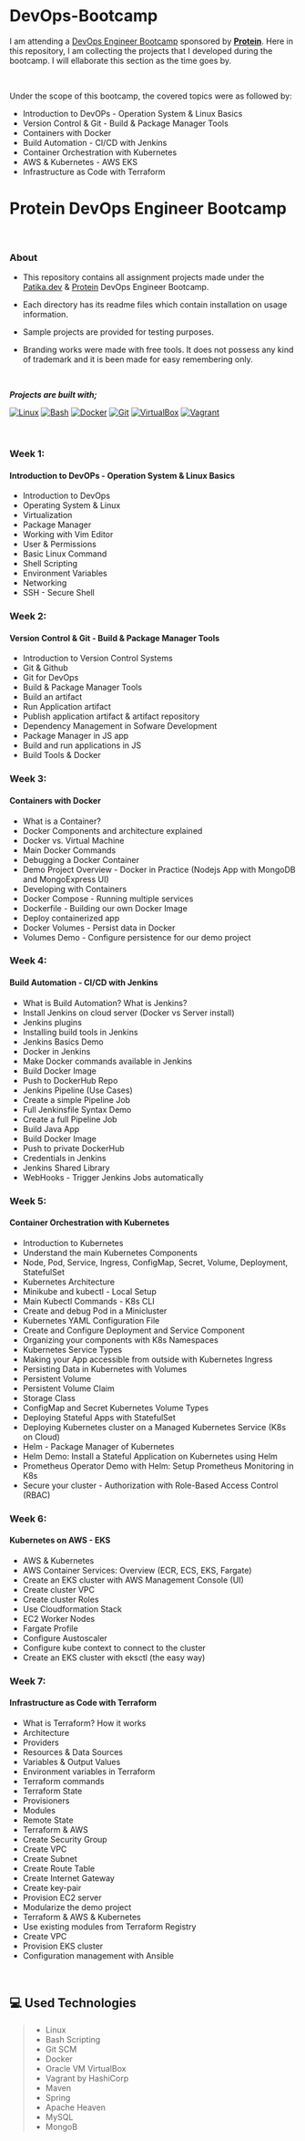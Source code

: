 # DevOps-Bootcamp

I am attending a [DevOps Engineer Bootcamp](https://www.patika.dev/bootcamp/protein-devops-engineer-bootcamp) sponsored by [**Protein**](https://protein.tech). 
Here in this repository, I am collecting the projects that I developed during the bootcamp. 
I will ellaborate this section as the time goes by.


&nbsp;

Under the scope of this bootcamp, the covered topics were as followed by:
- Introduction to DevOPs - Operation System & Linux Basics
- Version Control & Git - Build & Package Manager Tools
- Containers with Docker
- Build Automation - CI/CD with Jenkins
- Container Orchestration with Kubernetes
- AWS & Kubernetes - AWS EKS
- Infrastructure as Code with Terraform




# Protein DevOps Engineer Bootcamp

&nbsp;



### About

- This repository contains all assignment projects made under the [Patika.dev][@patika] & [Protein][@protein] DevOps Engineer Bootcamp.

- Each directory has its readme files which contain installation on usage information.

- Sample projects are provided for testing purposes.

- Branding works were made with free tools. It does not possess any kind of trademark and it is been made for easy remembering only.

&nbsp;


**_Projects are built with;_**

[![Linux][#linux]][@linux] [![Bash][#bash]][@bash] [![Docker][#docker]][@docker] [![Git][#git]][@git] [![VirtualBox][#virtualbox]][@virtualbox] [![Vagrant][#vagrant]][@vagrant]

&nbsp;


### Week 1:
#### Introduction to DevOPs - Operation System & Linux Basics
- Introduction to DevOps
- Operating System & Linux 
- Virtualization
- Package Manager
- Working with Vim Editor
- User & Permissions
- Basic Linux Command
- Shell Scripting
- Environment Variables
- Networking 
- SSH - Secure Shell

### Week 2:
 
#### Version Control & Git - Build & Package Manager Tools
- Introduction to Version Control Systems
- Git & Github
- Git for DevOps
- Build & Package Manager Tools
- Build an artifact
- Run Application artifact
- Publish application artifact & artifact repository
- Dependency Management in Sofware Development
- Package Manager in JS app 
- Build and run applications in JS
- Build Tools & Docker

### Week 3: 
 
#### Containers with Docker
- What is a Container?
- Docker Components and architecture explained
- Docker vs. Virtual Machine
- Main Docker Commands
- Debugging a Docker Container
- Demo Project Overview - Docker in Practice (Nodejs App with MongoDB and MongoExpress UI)
- Developing with Containers
- Docker Compose - Running multiple services
- Dockerfile - Building our own Docker Image
- Deploy containerized app
- Docker Volumes - Persist data in Docker
- Volumes Demo - Configure persistence for our demo project

### Week 4:
 
#### Build Automation - CI/CD with Jenkins
- What is Build Automation? What is Jenkins?
- Install Jenkins on cloud server (Docker vs Server install)
- Jenkins plugins
- Installing build tools in Jenkins
- Jenkins Basics Demo
- Docker in Jenkins
- Make Docker commands available in Jenkins
- Build Docker Image
- Push to DockerHub Repo
- Jenkins Pipeline (Use Cases)
- Create a simple Pipeline Job
- Full Jenkinsfile Syntax Demo
- Create a full Pipeline Job
- Build Java App
- Build Docker Image
- Push to private DockerHub
- Credentials in Jenkins
- Jenkins Shared Library
- WebHooks - Trigger Jenkins Jobs automatically
 
### Week 5:
 
#### Container Orchestration with Kubernetes
- Introduction to Kubernetes
- Understand the main Kubernetes Components
- Node, Pod, Service, Ingress, ConfigMap, Secret, Volume, Deployment, StatefulSet
- Kubernetes Architecture
- Minikube and kubectl - Local Setup
- Main Kubectl Commands - K8s CLI
- Create and debug Pod in a Minicluster
- Kubernetes YAML Configuration File
- Create and Configure Deployment and Service Component
- Organizing your components with K8s Namespaces
- Kubernetes Service Types
- Making your App accessible from outside with Kubernetes Ingress
- Persisting Data in Kubernetes with Volumes
- Persistent Volume
- Persistent Volume Claim
- Storage Class
- ConfigMap and Secret Kubernetes Volume Types
- Deploying Stateful Apps with StatefulSet
- Deploying Kubernetes cluster on a Managed Kubernetes Service (K8s on Cloud)
- Helm - Package Manager of Kubernetes
- Helm Demo: Install a Stateful Application on Kubernetes using Helm
- Prometheus Operator Demo with Helm: Setup Prometheus Monitoring in K8s
- Secure your cluster - Authorization with Role-Based Access Control (RBAC) 
 
### Week 6:
 
#### Kubernetes on AWS - EKS
 
- AWS & Kubernetes
- AWS Container Services: Overview (ECR, ECS, EKS, Fargate)
- Create an EKS cluster with AWS Management Console (UI)
- Create cluster VPC
- Create cluster Roles
- Use Cloudformation Stack
- EC2 Worker Nodes
- Fargate Profile
- Configure Austoscaler
- Configure kube context to connect to the cluster
- Create an EKS cluster with eksctl (the easy way)

 
### Week 7:
 
#### Infrastructure as Code with Terraform
- What is Terraform? How it works
- Architecture
- Providers
- Resources & Data Sources
- Variables & Output Values
- Environment variables in Terraform
- Terraform commands
- Terraform State
- Provisioners
- Modules
- Remote State
- Terraform & AWS
- Create Security Group
- Create VPC
- Create Subnet
- Create Route Table
- Create Internet Gateway
- Create key-pair
- Provision EC2 server
- Modularize the demo project
- Terraform & AWS & Kubernetes
- Use existing modules from Terraform Registry
- Create VPC
- Provision EKS cluster
- Configuration management with Ansible


&nbsp;


## :computer: **Used Technologies**

> - Linux
> - Bash Scripting
> - Git SCM
> - Docker
> - Oracle VM VirtualBox
> - Vagrant by HashiCorp
> - Maven
> - Spring
> - Apache Heaven
> - MySQL
> - MongoB




<!-- Badge Index -->

[#linux]: https://img.shields.io/badge/Linux-FCC624?style=flat&logo=linux&logoColor=black
[#bash]: https://img.shields.io/badge/Bash-4EAA25?style=flat&logo=GNU%20Bash&logoColor=white
[#git]: https://img.shields.io/badge/Git-E44C30?style=flat&logo=git&logoColor=white
[#docker]: https://img.shields.io/badge/Docker-2CA5E0?style=flat&logo=docker&logoColor=white
[#virtualbox]: https://img.shields.io/badge/VirtualBox-183A61?style=flat&logo=virtualbox&logoColor=white
[#vagrant]: https://img.shields.io/badge/Vagrant-1868F2?style=flat&logo=vagrant&logoColor=white

<!-- URL Index -->

[@patika]: https://www.patika.dev/
[@protein]: https://protein.tech/
[@linux]: https://www.linux.org/
[@bash]: https://www.gnu.org/software/bash/
[@docker]: https://www.docker.com/
[@git]: https://git-scm.com/
[@virtualbox]: https://www.virtualbox.org/
[@vagrant]: https://www.vagrantup.com/
[@vagrant-download]: https://www.vagrantup.com/downloads/
